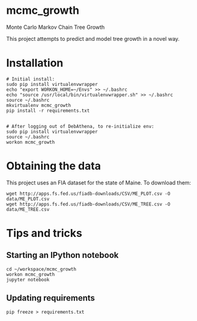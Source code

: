 # mcmc_growth
Monte Carlo Markov Chain Tree Growth

This project attempts to predict and model tree growth in a novel way.

# Installation

```
# Initial install:
sudo pip install virtualenvwrapper
echo "export WORKON_HOME=~/Envs" >> ~/.bashrc
echo "source /usr/local/bin/virtualenvwrapper.sh" >> ~/.bashrc
source ~/.bashrc
mkvirtualenv mcmc_growth
pip install -r requirements.txt


# After logging out of DebAthena, to re-initialize env:
sudo pip install virtualenvwrapper
source ~/.bashrc
workon mcmc_growth
```

# Obtaining the data

This project uses an FIA dataset for the state of Maine.  To download them:
```
wget http://apps.fs.fed.us/fiadb-downloads/CSV/ME_PLOT.csv -O data/ME_PLOT.csv
wget http://apps.fs.fed.us/fiadb-downloads/CSV/ME_TREE.csv -O data/ME_TREE.csv
```


# Tips and tricks

## Starting an IPython notebook

    cd ~/workspace/mcmc_growth
    workon mcmc_growth
    jupyter notebook

## Updating requirements

    pip freeze > requirements.txt
